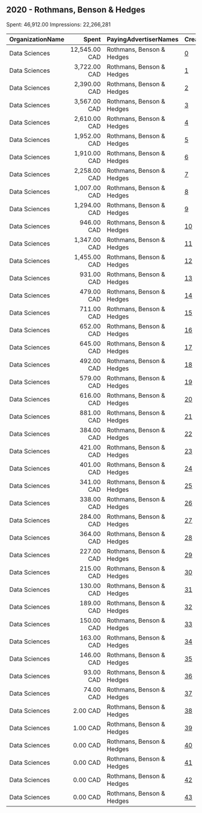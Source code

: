 ## 2020 - Rothmans, Benson & Hedges 
Spent: 46,912.00
Impressions: 22,266,281

|OrganizationName|Spent|PayingAdvertiserNames|CreativeUrls|Impressions|Genders|AgeBrackets|CountryCodes|BillingAddresses|CandidateBallotInformation|
|:---|---:|:---|:---|---:|:---|:---|:---|:---|:---|
|Data Sciences|12,545.00 CAD|Rothmans, Benson & Hedges|[0](https://www.snap.com/political-ads/asset/38d14b85cc9bdb8404adcb1060a910b13add0dac4ab37d7cc165660099371016?mediaType=png)|5,102,828||19+|canada|"423 rue St-Nicolas suite 400,Montreal,H2Y2P4,CA"||
|Data Sciences|3,722.00 CAD|Rothmans, Benson & Hedges|[1](https://www.snap.com/political-ads/asset/9554f0fc537a4f43c0c9726f072cb93032ee90ed472c602e88109ccd2c944e11?mediaType=png)|2,162,321||19+|canada|"423 rue St-Nicolas suite 400,Montreal,H2Y2P4,CA"||
|Data Sciences|2,390.00 CAD|Rothmans, Benson & Hedges|[2](https://www.snap.com/political-ads/asset/b0a9afb3e5705cd8e5d8424d3a2d834ef866e293e2b8b4a51339b3da00ca40ce?mediaType=mp4)|1,665,844||19+|canada|"423 rue St-Nicolas suite 400,Montreal,H2Y2P4,CA"||
|Data Sciences|3,567.00 CAD|Rothmans, Benson & Hedges|[3](https://www.snap.com/political-ads/asset/911765cbd70e016c7d250b6b15d6cd9a79e6084b5ebb060ceb4b59058aea6c93?mediaType=png)|1,562,768||19+|canada|"423 rue St-Nicolas suite 400,Montreal,H2Y2P4,CA"||
|Data Sciences|2,610.00 CAD|Rothmans, Benson & Hedges|[4](https://www.snap.com/political-ads/asset/cc80086d482afd67e81f00a0ebb4f73e011980e5159a9e8dbdf4b792274da42e?mediaType=png)|1,429,244||19+|canada|"423 rue St-Nicolas suite 400,Montreal,H2Y2P4,CA"||
|Data Sciences|1,952.00 CAD|Rothmans, Benson & Hedges|[5](https://www.snap.com/political-ads/asset/cf9ec17dbc8b0e6dcc99b03ed851d7698035822b9715dbf11a7387d7c1aa55f1?mediaType=png)|894,720||19+|canada|"423 rue St-Nicolas suite 400,Montreal,H2Y2P4,CA"||
|Data Sciences|1,910.00 CAD|Rothmans, Benson & Hedges|[6](https://www.snap.com/political-ads/asset/6decc17ec5e5164ee8dbf48b4575c1885e6d858b7df484975caccc219db0f154?mediaType=png)|893,728||19+|canada|"423 rue St-Nicolas suite 400,Montreal,H2Y2P4,CA"||
|Data Sciences|2,258.00 CAD|Rothmans, Benson & Hedges|[7](https://www.snap.com/political-ads/asset/b0a9afb3e5705cd8e5d8424d3a2d834ef866e293e2b8b4a51339b3da00ca40ce?mediaType=mp4)|730,203||19+|canada|"423 rue St-Nicolas suite 400,Montreal,H2Y2P4,CA"||
|Data Sciences|1,007.00 CAD|Rothmans, Benson & Hedges|[8](https://www.snap.com/political-ads/asset/c69098cc2c8d88d66ba40ff8dc0166429176c1a8fd11666f4d148214f84c8ce4?mediaType=mp4)|660,225||19+|canada|"423 rue St-Nicolas suite 400,Montreal,H2Y2P4,CA"||
|Data Sciences|1,294.00 CAD|Rothmans, Benson & Hedges|[9](https://www.snap.com/political-ads/asset/9554f0fc537a4f43c0c9726f072cb93032ee90ed472c602e88109ccd2c944e11?mediaType=png)|622,809||19+|canada|"423 rue St-Nicolas suite 400,Montreal,H2Y2P4,CA"||
|Data Sciences|946.00 CAD|Rothmans, Benson & Hedges|[10](https://www.snap.com/political-ads/asset/9fb50d43343ad4d284fd72778c7eeb058a33e63e21b6ba400db6e7b851d5ebfe?mediaType=png)|617,509||19+|canada|"423 rue St-Nicolas suite 400,Montreal,H2Y2P4,CA"||
|Data Sciences|1,347.00 CAD|Rothmans, Benson & Hedges|[11](https://www.snap.com/political-ads/asset/911765cbd70e016c7d250b6b15d6cd9a79e6084b5ebb060ceb4b59058aea6c93?mediaType=png)|557,754||19+|canada|"423 rue St-Nicolas suite 400,Montreal,H2Y2P4,CA"||
|Data Sciences|1,455.00 CAD|Rothmans, Benson & Hedges|[12](https://www.snap.com/political-ads/asset/31a752e0dd7375af014ef0a2c2496eb161efc62a44097879c8f80052f6ffeb7c?mediaType=png)|533,507||19+|canada|"423 rue St-Nicolas suite 400,Montreal,H2Y2P4,CA"||
|Data Sciences|931.00 CAD|Rothmans, Benson & Hedges|[13](https://www.snap.com/political-ads/asset/aaf5ac2995752ec4761c493f7e44dfe6ea83c7527f1a785a84c01869d95427dc?mediaType=png)|483,377||19+|canada|"423 rue St-Nicolas suite 400,Montreal,H2Y2P4,CA"||
|Data Sciences|479.00 CAD|Rothmans, Benson & Hedges|[14](https://www.snap.com/political-ads/asset/b7ad7a2bc2c327b249ae055f0b83d33e242a577af1afb16a73795d9b5ae6e732?mediaType=mp4)|467,833||19+|canada|"423 rue St-Nicolas suite 400,Montreal,H2Y2P4,CA"||
|Data Sciences|711.00 CAD|Rothmans, Benson & Hedges|[15](https://www.snap.com/political-ads/asset/9fb50d43343ad4d284fd72778c7eeb058a33e63e21b6ba400db6e7b851d5ebfe?mediaType=png)|388,405||19+|canada|"423 rue St-Nicolas suite 400,Montreal,H2Y2P4,CA"||
|Data Sciences|652.00 CAD|Rothmans, Benson & Hedges|[16](https://www.snap.com/political-ads/asset/3e7b8fa16297b0f4c81e7c01724c3356817429b43c07541e112b4acfe9880750?mediaType=png)|343,293||19+|canada|"423 rue St-Nicolas suite 400,Montreal,H2Y2P4,CA"||
|Data Sciences|645.00 CAD|Rothmans, Benson & Hedges|[17](https://www.snap.com/political-ads/asset/4d87e9c313563658ef5164cf241d2a70525c7344de73b645d98f8854d0a497fb?mediaType=png)|260,139||19+|canada|"423 rue St-Nicolas suite 400,Montreal,H2Y2P4,CA"||
|Data Sciences|492.00 CAD|Rothmans, Benson & Hedges|[18](https://www.snap.com/political-ads/asset/aaf5ac2995752ec4761c493f7e44dfe6ea83c7527f1a785a84c01869d95427dc?mediaType=png)|258,226||19+|canada|"423 rue St-Nicolas suite 400,Montreal,H2Y2P4,CA"||
|Data Sciences|579.00 CAD|Rothmans, Benson & Hedges|[19](https://www.snap.com/political-ads/asset/198ed98cb0116c87613a890853172024a8aa05b2dba19af025f0d5e1dfdff5f5?mediaType=png)|256,695||19+|canada|"423 rue St-Nicolas suite 400,Montreal,H2Y2P4,CA"||
|Data Sciences|616.00 CAD|Rothmans, Benson & Hedges|[20](https://www.snap.com/political-ads/asset/c69098cc2c8d88d66ba40ff8dc0166429176c1a8fd11666f4d148214f84c8ce4?mediaType=mp4)|255,025||19+|canada|"423 rue St-Nicolas suite 400,Montreal,H2Y2P4,CA"||
|Data Sciences|881.00 CAD|Rothmans, Benson & Hedges|[21](https://www.snap.com/political-ads/asset/66935eda9b312e02e4fbad5b909da7d4a0231b48563f12eed706a979fe4a66d9?mediaType=mp4)|205,482||19+|canada|"423 rue St-Nicolas suite 400,Montreal,H2Y2P4,CA"||
|Data Sciences|384.00 CAD|Rothmans, Benson & Hedges|[22](https://www.snap.com/political-ads/asset/198ed98cb0116c87613a890853172024a8aa05b2dba19af025f0d5e1dfdff5f5?mediaType=png)|199,800||19+|canada|"423 rue St-Nicolas suite 400,Montreal,H2Y2P4,CA"||
|Data Sciences|421.00 CAD|Rothmans, Benson & Hedges|[23](https://www.snap.com/political-ads/asset/38d14b85cc9bdb8404adcb1060a910b13add0dac4ab37d7cc165660099371016?mediaType=png)|191,520||19+|canada|"423 rue St-Nicolas suite 400,Montreal,H2Y2P4,CA"||
|Data Sciences|401.00 CAD|Rothmans, Benson & Hedges|[24](https://www.snap.com/political-ads/asset/338751c0d918951f0c479289fbf01959ea98133dce48cfd514820bb670fc5701?mediaType=png)|183,641||19+|canada|"423 rue St-Nicolas suite 400,Montreal,H2Y2P4,CA"||
|Data Sciences|341.00 CAD|Rothmans, Benson & Hedges|[25](https://www.snap.com/political-ads/asset/31a752e0dd7375af014ef0a2c2496eb161efc62a44097879c8f80052f6ffeb7c?mediaType=png)|173,747||19+|canada|"423 rue St-Nicolas suite 400,Montreal,H2Y2P4,CA"||
|Data Sciences|338.00 CAD|Rothmans, Benson & Hedges|[26](https://www.snap.com/political-ads/asset/891ca09189353c103b7060845463bcf3e723c060af3d95407a77e1f2b373f5e5?mediaType=png)|164,430||19+|canada|"423 rue St-Nicolas suite 400,Montreal,H2Y2P4,CA"||
|Data Sciences|284.00 CAD|Rothmans, Benson & Hedges|[27](https://www.snap.com/political-ads/asset/cc80086d482afd67e81f00a0ebb4f73e011980e5159a9e8dbdf4b792274da42e?mediaType=png)|156,160||19+|canada|"423 rue St-Nicolas suite 400,Montreal,H2Y2P4,CA"||
|Data Sciences|364.00 CAD|Rothmans, Benson & Hedges|[28](https://www.snap.com/political-ads/asset/338751c0d918951f0c479289fbf01959ea98133dce48cfd514820bb670fc5701?mediaType=png)|150,290||19+|canada|"423 rue St-Nicolas suite 400,Montreal,H2Y2P4,CA"||
|Data Sciences|227.00 CAD|Rothmans, Benson & Hedges|[29](https://www.snap.com/political-ads/asset/3e7b8fa16297b0f4c81e7c01724c3356817429b43c07541e112b4acfe9880750?mediaType=png)|124,432||19+|canada|"423 rue St-Nicolas suite 400,Montreal,H2Y2P4,CA"||
|Data Sciences|215.00 CAD|Rothmans, Benson & Hedges|[30](https://www.snap.com/political-ads/asset/cf9ec17dbc8b0e6dcc99b03ed851d7698035822b9715dbf11a7387d7c1aa55f1?mediaType=png)|106,773||19+|canada|"423 rue St-Nicolas suite 400,Montreal,H2Y2P4,CA"||
|Data Sciences|130.00 CAD|Rothmans, Benson & Hedges|[31](https://www.snap.com/political-ads/asset/66935eda9b312e02e4fbad5b909da7d4a0231b48563f12eed706a979fe4a66d9?mediaType=mp4)|102,561||19+|canada|"423 rue St-Nicolas suite 400,Montreal,H2Y2P4,CA"||
|Data Sciences|189.00 CAD|Rothmans, Benson & Hedges|[32](https://www.snap.com/political-ads/asset/891ca09189353c103b7060845463bcf3e723c060af3d95407a77e1f2b373f5e5?mediaType=png)|79,886||19+|canada|"423 rue St-Nicolas suite 400,Montreal,H2Y2P4,CA"||
|Data Sciences|150.00 CAD|Rothmans, Benson & Hedges|[33](https://www.snap.com/political-ads/asset/60306cb8a18334565c294b5044c59b0e28ccbebb4d501d5af5c8b9f351f3ecf0?mediaType=png)|70,154||19+|canada|"423 rue St-Nicolas suite 400,Montreal,H2Y2P4,CA"||
|Data Sciences|163.00 CAD|Rothmans, Benson & Hedges|[34](https://www.snap.com/political-ads/asset/60306cb8a18334565c294b5044c59b0e28ccbebb4d501d5af5c8b9f351f3ecf0?mediaType=png)|65,127||19+|canada|"423 rue St-Nicolas suite 400,Montreal,H2Y2P4,CA"||
|Data Sciences|146.00 CAD|Rothmans, Benson & Hedges|[35](https://www.snap.com/political-ads/asset/44d84866591c2f01f591caab0c00c8043113835e5babe3ecf252e5e9f3548a3a?mediaType=png)|63,602||19+|canada|"423 rue St-Nicolas suite 400,Montreal,H2Y2P4,CA"||
|Data Sciences|93.00 CAD|Rothmans, Benson & Hedges|[36](https://www.snap.com/political-ads/asset/6decc17ec5e5164ee8dbf48b4575c1885e6d858b7df484975caccc219db0f154?mediaType=png)|45,395||19+|canada|"423 rue St-Nicolas suite 400,Montreal,H2Y2P4,CA"||
|Data Sciences|74.00 CAD|Rothmans, Benson & Hedges|[37](https://www.snap.com/political-ads/asset/44d84866591c2f01f591caab0c00c8043113835e5babe3ecf252e5e9f3548a3a?mediaType=png)|32,463||19+|canada|"423 rue St-Nicolas suite 400,Montreal,H2Y2P4,CA"||
|Data Sciences|2.00 CAD|Rothmans, Benson & Hedges|[38](https://www.snap.com/political-ads/asset/299888be5c2c818dbfc7f44e1d1e4e0e57c87120572cdd6ff6eb6196f6420597?mediaType=png)|1,771||19+|canada|"423 rue St-Nicolas suite 400,Montreal,H2Y2P4,CA"||
|Data Sciences|1.00 CAD|Rothmans, Benson & Hedges|[39](https://www.snap.com/political-ads/asset/5332a295d5bc772b05992b0947ff1781aa7a77a24fdfcd06c40ff4c34440a9d5?mediaType=png)|1,393||19+|canada|"423 rue St-Nicolas suite 400,Montreal,H2Y2P4,CA"||
|Data Sciences|0.00 CAD|Rothmans, Benson & Hedges|[40](https://www.snap.com/political-ads/asset/71242989eb1af20d7827c8511607d26fb6a127633c0e03aae484050d10e3c0cc?mediaType=png)|548||19+|canada|"423 rue St-Nicolas suite 400,Montreal,H2Y2P4,CA"||
|Data Sciences|0.00 CAD|Rothmans, Benson & Hedges|[41](https://www.snap.com/political-ads/asset/37f904f778847540e13cccfef37d43ee4bc65e7d457b0e09c8b3a9dcf8179fda?mediaType=png)|373||19+|canada|"423 rue St-Nicolas suite 400,Montreal,H2Y2P4,CA"||
|Data Sciences|0.00 CAD|Rothmans, Benson & Hedges|[42](https://www.snap.com/political-ads/asset/f67b2ee6e11e423e76c2529585f0ef93933e53734d5786c8fa5f909593d7bf73?mediaType=png)|166||19+|canada|"423 rue St-Nicolas suite 400,Montreal,H2Y2P4,CA"||
|Data Sciences|0.00 CAD|Rothmans, Benson & Hedges|[43](https://www.snap.com/political-ads/asset/b3383489258acc566213bc288cd8f66fc95a8b9915132c411f5ce7e3eabb58d8?mediaType=png)|114||19+|canada|"423 rue St-Nicolas suite 400,Montreal,H2Y2P4,CA"||
